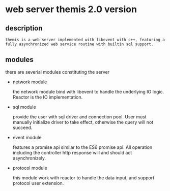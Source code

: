 # web server themis 2.0 version

## description
    themis is a web server implemented with libevent with c++, featuring a fully asynchronized web service routine with builtin sql support. 

## modules
there are severial modules constituting the server

- network module 
    
    the network module bind with libevent to handle the underlying IO logic. Reactor is the IO implementation.

- sql module

    provide the user with sql driver and connection pool. User must manually initialize driver to take effect, otherwise the query will not succeed.

- event module

    features a promise api similar to the ES6 promise api. All operation including the controller http response will and should act asynchronizely.

- protocol module

    this module work with reactor to handle the data input, and support protocol user extension.